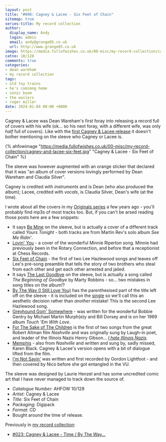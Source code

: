 ```yaml
---
layout: post
title: "#098: Cagney & Lacee - Six Feet of Chain"
sitemap: true
series-title: My record collection
author:
  display_name: Andy
  login: admin
  email: andy@grange85.co.uk
  url: http://www.grange85.co.uk
image: https://media.fullofwishes.co.uk/00-misc/my-record-collection/cagney-and-lacee-six-feet.jpg
catno: 10/128
comments: true
categories:
- dean wareham
- my record collection
tags:
- old toy trains
- he's comimng home
- sonic boom
- the wailers
- roger miller
date: 2024-01-04 00:00 +0000
---
```

Cagney & Lacee was Dean Wareham's first foray into releasing a record full of covers with his wife (ok... so his next foray, with a different wife, was only _half_ full of covers). Like with the [first Cagney & Lacee release](/2023/04/06/my-record-collection-023-cagney-lacee-time-by-the-way/) it doesn't bother mentioning on the sleeve who Cagney or Lacee is.

{% ahfowimage "https://media.fullofwishes.co.uk/00-misc/my-record-collection/cagney-and-lacee-six-feet.jpg" "Cagney & Lacee - Six Feet of Chain" %}

The sleeve was however augmented with an orange sticker that declared that it was "an album of cover versions lovingly performed by Dean Wareham and Claudia Silver".

Cagney is credited with _instruments_ and is Dean (who also produced the album); Lacee, credited with _vocals_, is Claudia Silver, Dean's wife (at the time). 

I wrote about all the covers in my [Originals series](/category/originals/) a few years ago - you'll probably find mp3s of most tracks too. But, if you can't be arsed reading those posts here are a few snippets:

 - It says [Be Mine](/2013/02/27/originals-yours-tonight-by-martin-rev-covered-by-cagney-and-lacee/) on the sleeve, but is actually a cover of a different track called _Yours Tonight_ - both tracks are from Martin Rev's solo album _See Me Ridin'_.
 - [Lovin' You](/2014/01/08/originals-lovin-you-by-minnie-riperton-covered-by-cagney-and-lacee/) - a cover of the wonderful Minnie Riperton song. Minnie had previously been in the Rotary Connection, and before that a receptionist at Chess Records.
 - [Six Feet of Chain](/2014/04/30/originals-six-feet-of-chain-by-lee-hazlewood-covered-by-cagney-lacee/) - the first of two Lee Hazlewood songs and leaves off Lee's pre-song preamble that tells the story of two brothers who steal from each other and get each other arrested and jailed.
 - It says [The Last Goodbye](/2013/11/20/originals-the-beginning-of-goodbye-by-marty-robbins-covered-by-cagney-and-lacee/) on the sleeve, but is actually a song called _The Beginning of Goodbye_ by Marty Robbins - so... two mistakes in song titles on the album!?
 - [By The Way (I Still Love You)](/2013/03/27/originals-by-the-way-i-still-love-you-by-nancy-sinatra-covered-by-cagney-and-lacee/) has the parenthesised part of the title left off on the sleeve - it is included on the [single](/2023/04/06/my-record-collection-023-cagney-lacee-time-by-the-way/) so we'll call this an aesthetic decision rather than _another_ mistake! This is the second Lee Hazlewood song.
 - [Greyhound Goin' Somewhere](/2013/07/10/originals-greyhound-goin-somewhere-by-bobbie-gentry-covered-by-cagney-and-lacee/) - was written for the wonderful Bobbie Gentry by Michael Martin Murph(e)y and Bill Dorsey and is on her 1969 album _Touch 'Em With Love_.
 - [For The Sake of The Children](/2013/06/26/originals-for-the-sake-of-the-children-by-henry-gibson-covered-by-cagney-and-lacee/) is the first of two songs from the great Robert Altman film _Nashville_ and was originally sung by Laugh-in poet, and leader of the Illinois Nazis Henry Gibson... _[I hate Illinois Nazis](https://www.youtube.com/watch?v=nu-0HDBJHc8)_.
 - [Memphis](/2013/08/08/originals-memphis-by-karen-black-covered-by-cagney-and-lacee/) - also from _Nashville_ and written and sung by, sadly missed, Karen Black. Cagney & Lacee's version opens with a bit of dialogue lifted from the film.
 - [I'm Not Sayin'](/2013/09/18/originals-im-not-sayin-by-gordon-lightfoot-covered-by-cagney-and-lacee/) was written and first recorded by Gordon Lightfoot - and then covered by Nico before she got entangled in the VU.

 The sleeve was designed by Laurie Henzel and has some uncredited comic art that I have never managed to track down the source of.

  - *Catalogue Number:* AHFOW 10/128
  - *Artist:* Cagney & Lacee
  - *Title:* Six Feet of Chain
  - *Packaging:* Digipack
  - *Format:* CD
  - Bought around the time of release.

  Previously in [my record collection](/category/my-record-collection):
   - [#023: Cagney & Lacee - Time / By The Way...](/2023/04/06/my-record-collection-023-cagney-lacee-time-by-the-way/)
